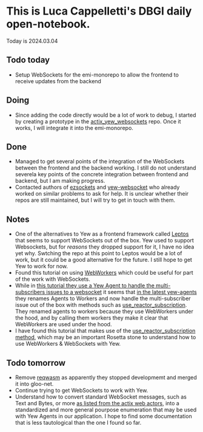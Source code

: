

# This is Luca Cappelletti's DBGI daily open-notebook.

Today is 2024.03.04

## Todo today

* Setup WebSockets for the emi-monorepo to allow the frontend to receive updates from the backend

## Doing

* Since adding the code directly would be a lot of work to debug, I started by creating a prototype in the [actix_yew_websockets](https://github.com/LucaCappelletti94/actix_yew_websockets) repo. Once it works, I will integrate it into the emi-monorepo.

## Done

* Managed to get several points of the integration of the WebSockets between the frontend and the backend working. I still do not understand severela key points of the concrete integration between frontend and backend, but I am making progress.
* Contacted authors of [ezsockets](https://github.com/gbaranski/ezsockets) and [yew-websocket](https://github.com/security-union/yew-websocket) who already worked on similar problems to ask for help. It is unclear whether their repos are still maintained, but I will try to get in touch with them.

## Notes

* One of the alternatives to Yew as a frontend framework called [Leptos](https://leptos-use.rs/network/use_websocket.html) that seems to support WebSockets out of the box. Yew used to support Websockets, but for _reasons_ they dropped support for it, I have no idea yet why. Swtching the repo at this point to Leptos would be a lot of work, but it could be a good alternative for the future. I still hope to get Yew to work for now.
* Found this tutorial on using [WebWorkers](https://github.com/sachiniyer/mnist-wasm/blob/24ba3cd78442de1c142756eb4bde5bf42f870a3c/site/src/model_agent.rs) which could be useful for part of the work with WebSockets.
* While in [this tutorial they use a Yew Agent to handle the multi-subscribers issues to a websocket](https://blog.devgenius.io/lets-build-a-websockets-project-with-rust-and-yew-0-19-60720367399f) it seems that [in the latest yew-agents](https://docs.rs/yew-agent/0.3.0/yew_agent/) they renames Agents to Workers and now handle the multi-subscriber issue out of the box with methods such as [use_reactor_subscription](https://docs.rs/yew-agent/latest/yew_agent/reactor/fn.use_reactor_subscription.html). They renamed agents to workers because they use WebWorkers under the hood, and by calling them workers they make it clear that WebWorkers are used under the hood.
* I have found this tutorial that makes use of the [use_reactor_subscription method](https://github.com/rust-adventure/yt-yew-agents-0.21/blob/5ae99276c083dac0436ff80b61949ed6a56cccf6/src/lib.rs#L14), which may be an important Rosetta stone to understand how to use WebWorkers & WebSockets with Yew.

## Todo tomorrow

* Remove [reqwasm](https://github.com/hamza1311/reqwasm/issues/34) as apparently they stopped developmemt and merged it into gloo-net.
* Continue trying to get WebSockets to work with Yew.
* Understand how to convert standard WebSocket messages, such as Text and Bytes, or more [as listed from the actix web actors](https://docs.rs/actix-web-actors/latest/actix_web_actors/ws/enum.Message.html), into a standardized and more general pourpose enumeration that may be used with Yew Agents in our application. I hope to find some documentation that is less tautological than the one I found so far.